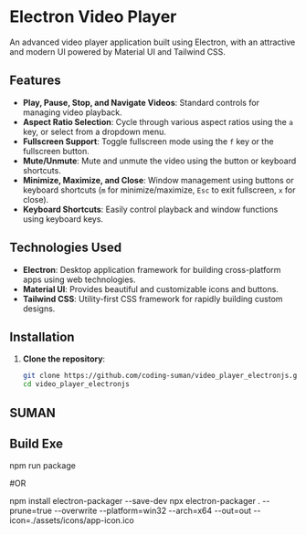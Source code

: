 # Electron Video Player

An advanced video player application built using Electron, with an attractive and modern UI powered by Material UI and Tailwind CSS.

## Features

- **Play, Pause, Stop, and Navigate Videos**: Standard controls for managing video playback.
- **Aspect Ratio Selection**: Cycle through various aspect ratios using the `a` key, or select from a dropdown menu.
- **Fullscreen Support**: Toggle fullscreen mode using the `f` key or the fullscreen button.
- **Mute/Unmute**: Mute and unmute the video using the button or keyboard shortcuts.
- **Minimize, Maximize, and Close**: Window management using buttons or keyboard shortcuts (`m` for minimize/maximize, `Esc` to exit fullscreen, `x` for close).
- **Keyboard Shortcuts**: Easily control playback and window functions using keyboard keys.

## Technologies Used

- **Electron**: Desktop application framework for building cross-platform apps using web technologies.
- **Material UI**: Provides beautiful and customizable icons and buttons.
- **Tailwind CSS**: Utility-first CSS framework for rapidly building custom designs.

## Installation

1. **Clone the repository**:

   ```bash
   git clone https://github.com/coding-suman/video_player_electronjs.git
   cd video_player_electronjs

## SUMAN

## Build Exe
npm run package 

#OR

npm install electron-packager --save-dev
npx electron-packager . --prune=true --overwrite --platform=win32 --arch=x64 --out=out --icon=./assets/icons/app-icon.ico
